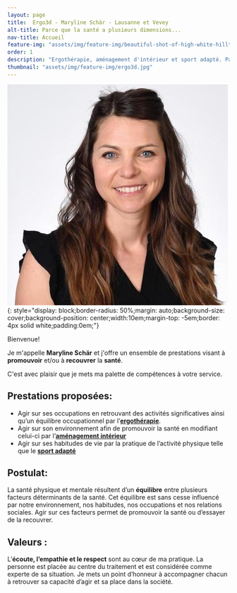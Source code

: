```yaml
---
layout: page
title:  Ergo3d - Maryline Schär - Lausanne et Vevey
alt-title: Parce que la santé a plusieurs dimensions...
nav-title: Accueil
feature-img: "assets/img/feature-img/beautiful-shot-of-high-white-hilltops-and-mountains-covered-in-fog.jpg"
order: 1
description: "Ergothérapie, aménagement d'intérieur et sport adapté. Parce que la santé a plusieurs dimensions."      # used by search engines
thumbnail: "assets/img/feature-img/ergo3d.jpg"
---
```


![](/assets/img/feature-img/maryline-sq.jpg){: style="display: block;border-radius: 50%;margin: auto;background-size: cover;background-position: center;width:10em;margin-top: -5em;border: 4px solid white;padding:0em;"}

Bienvenue!

Je m'appelle **Maryline Schär** et j'offre un ensemble de prestations visant à **promouvoir** et/ou à **recouvrer** la **santé**.

C'est avec plaisir que je mets ma palette de compétences à votre service.


## Prestations proposées:

- Agir sur ses occupations en retrouvant des activités significatives ainsi qu’un équilibre occupationnel par l’[**ergothérapie**](/ergotherapie/).
- Agir sur son environnement afin de promouvoir la santé en modifiant celui-ci par l’[**aménagement intérieur**](/amenagement/)
- Agir sur ses habitudes de vie par la pratique de l’activité physique telle que le [**sport adapté**](/sport/)

## Postulat: 
La santé physique et mentale résultent d’un **équilibre** entre plusieurs facteurs déterminants de la santé. Cet équilibre est sans cesse influencé par notre environnement, nos habitudes, nos occupations et nos relations sociales. Agir sur ces facteurs permet de promouvoir la santé ou d’essayer de la recouvrer.

## Valeurs :
L’**écoute, l’empathie et le respect** sont au cœur de ma pratique. La personne est placée au centre du traitement et est considérée comme experte de sa situation. Je mets un point d’honneur à accompagner chacun à retrouver sa capacité d’agir et sa place dans la société.


